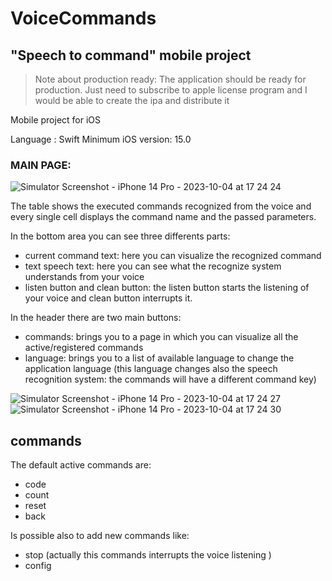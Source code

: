 # VoiceCommands

## "Speech to command" mobile project

> Note about production ready:
> The application should be ready for production. 
Just need to subscribe to apple license program and I would be able to create the ipa and distribute it



Mobile project for iOS

Language : Swift
Minimum iOS version: 15.0

### MAIN PAGE: 

![Simulator Screenshot - iPhone 14 Pro - 2023-10-04 at 17 24 24](https://github.com/Jacopo90/VoiceCommands/assets/6302498/f8f206cb-4890-4b6d-9434-d5989a1996ed)
 
The table shows the executed commands recognized from the voice and every single cell displays the command name and the passed parameters.


In the bottom area you can see three differents parts: 
- current command text: here you can visualize the recognized command
- text speech text: here you can see what the recognize system understands from your voice
- listen button and clean button: the listen button starts the listening of your voice and clean button interrupts it.

In the header there are two main buttons: 
-  commands: brings you to a page in which you can visualize all the active/registered commands
-  language: brings you to a list of available language to change the application language (this language changes also the speech recognition system: the commands will have a different command key)

![Simulator Screenshot - iPhone 14 Pro - 2023-10-04 at 17 24 27](https://github.com/Jacopo90/VoiceCommands/assets/6302498/1ea01727-3e06-4264-82f5-8dcfb116ddfb)
![Simulator Screenshot - iPhone 14 Pro - 2023-10-04 at 17 24 30](https://github.com/Jacopo90/VoiceCommands/assets/6302498/e82dd254-f9b8-4822-8a80-4cdda8472f12)

## commands
The default active commands are: 
 - code 
 - count
 - reset 
 - back

Is possible also to add new commands like: 
- stop (actually this commands interrupts the voice listening )
- config






